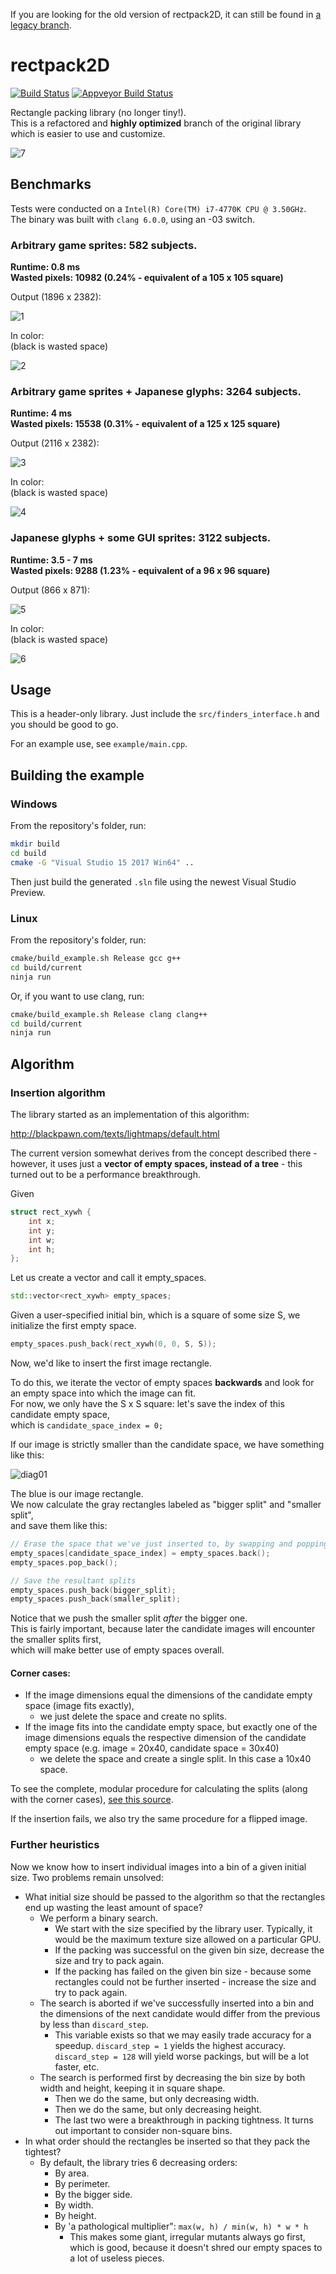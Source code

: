 If you are looking for the old version of rectpack2D, it can still be found in [a legacy branch](https://github.com/TeamHypersomnia/rectpack2D/tree/legacy).

# rectpack2D

[![Build Status](https://travis-ci.org/TeamHypersomnia/rectpack2D.svg?branch=master)](https://travis-ci.org/TeamHypersomnia/rectpack2D)
[![Appveyor Build Status](https://ci.appveyor.com/api/projects/status/aojyt3r6ysvadkgl?svg=true)](https://ci.appveyor.com/project/geneotech/rectpack2D)

Rectangle packing library (no longer tiny!).  
This is a refactored and **highly optimized** branch of the original library which is easier to use and customize.  

![7](https://user-images.githubusercontent.com/3588717/42707552-d8b1c65e-86da-11e8-9412-54c580bd2696.jpg)

## Benchmarks

Tests were conducted on a ``Intel(R) Core(TM) i7-4770K CPU @ 3.50GHz``.  
The binary was built with ``clang 6.0.0``, using an -03 switch.

### Arbitrary game sprites: 582 subjects.  

**Runtime: 0.8 ms**  
**Wasted pixels: 10982 (0.24% - equivalent of a 105 x 105 square)**  

Output (1896 x 2382):

![1](images/atlas_small.png)

In color:  
(black is wasted space)

![2](images/atlas_small_color.png)

### Arbitrary game sprites + Japanese glyphs: 3264 subjects.  

**Runtime: 4 ms**  
**Wasted pixels: 15538 (0.31% - equivalent of a 125 x 125 square)**  

Output (2116 x 2382):

![3](images/atlas_big.png)

In color:  
(black is wasted space)

![4](images/atlas_big_color.png)


### Japanese glyphs + some GUI sprites: 3122 subjects.  

**Runtime: 3.5 - 7 ms**  
**Wasted pixels: 9288 (1.23% - equivalent of a 96 x 96 square)**  

Output (866 x 871):

![5](images/atlas_tiny.png)

In color:  
(black is wasted space)

![6](images/atlas_tiny_color.png)

## Usage

This is a header-only library.
Just include the ``src/finders_interface.h`` and you should be good to go.

For an example use, see ``example/main.cpp``.

## Building the example

### Windows

From the repository's folder, run:

```bash
mkdir build
cd build
cmake -G "Visual Studio 15 2017 Win64" ..
````

Then just build the generated ``.sln`` file using the newest Visual Studio Preview.

### Linux

From the repository's folder, run:

```bash
cmake/build_example.sh Release gcc g++
cd build/current
ninja run
````

Or, if you want to use clang, run:

```bash
cmake/build_example.sh Release clang clang++
cd build/current
ninja run
````

## Algorithm

### Insertion algorithm

The library started as an implementation of this algorithm:

http://blackpawn.com/texts/lightmaps/default.html

The current version somewhat derives from the concept described there -  
however, it uses just a **vector of empty spaces, instead of a tree** - this turned out to be a performance breakthrough.  

Given

```cpp
struct rect_xywh {
	int x;
	int y;
	int w;
	int h;
};
````

Let us create a vector and call it empty_spaces.

```cpp
std::vector<rect_xywh> empty_spaces;
````

Given a user-specified initial bin, which is a square of some size S, we initialize the first empty space.

```cpp
empty_spaces.push_back(rect_xywh(0, 0, S, S));
````

Now, we'd like to insert the first image rectangle.  

To do this, we iterate the vector of empty spaces **backwards** and look for an empty space into which the image can fit.  
For now, we only have the S x S square: let's save the index of this candidate empty space,  
which is ``candidate_space_index = 0;``  

If our image is strictly smaller than the candidate space, we have something like this:

![diag01](images/diag01.png)

The blue is our image rectangle.  
We now calculate the gray rectangles labeled as "bigger split" and "smaller split",  
and save them like this:  

```cpp
// Erase the space that we've just inserted to, by swapping and popping.
empty_spaces[candidate_space_index] = empty_spaces.back();
empty_spaces.pop_back();

// Save the resultant splits
empty_spaces.push_back(bigger_split);
empty_spaces.push_back(smaller_split);
````

Notice that we push the smaller split *after* the bigger one.  
This is fairly important, because later the candidate images will encounter the smaller splits first,  
which will make better use of empty spaces overall.  

#### Corner cases:

- If the image dimensions equal the dimensions of the candidate empty space (image fits exactly),
	- we just delete the space and create no splits.  
- If the image fits into the candidate empty space, but exactly one of the image dimensions equals the respective dimension of the candidate empty space (e.g. image = 20x40, candidate space = 30x40)
	- we delete the space and create a single split. In this case a 10x40 space.

To see the complete, modular procedure for calculating the splits (along with the corner cases),
[see this source](src/insert_and_split.h).

If the insertion fails, we also try the same procedure for a flipped image.

### Further heuristics

Now we know how to insert individual images into a bin of a given initial size.
Two problems remain unsolved:

- What initial size should be passed to the algorithm so that the rectangles end up wasting the least amount of space?
	- We perform a binary search.
		- We start with the size specified by the library user. Typically, it would be the maximum texture size allowed on a particular GPU.
		- If the packing was successful on the given bin size, decrease the size and try to pack again.
		- If the packing has failed on the given bin size - because some rectangles could not be further inserted - increase the size and try to pack again.
	- The search is aborted if we've successfully inserted into a bin and the dimensions of the next candidate would differ from the previous by less than ``discard_step``.
		- This variable exists so that we may easily trade accuracy for a speedup. ``discard_step = 1`` yields the highest accuracy. ``discard_step = 128`` will yield worse packings, but will be a lot faster, etc.
	- The search is performed first by decreasing the bin size by both width and height, keeping it in square shape.
		- Then we do the same, but only decreasing width.
		- Then we do the same, but only decreasing height.
		- The last two were a breakthrough in packing tightness. It turns out important to consider non-square bins.
- In what order should the rectangles be inserted so that they pack the tightest?
	- By default, the library tries 6 decreasing orders:
		- By area.
		- By perimeter.
		- By the bigger side.
		- By width.
		- By height.
		- By 'a pathological multiplier": ``max(w, h) / min(w, h) * w * h``
			- This makes some giant, irregular mutants always go first, which is good, because it doesn't shred our empty spaces to a lot of useless pieces.
